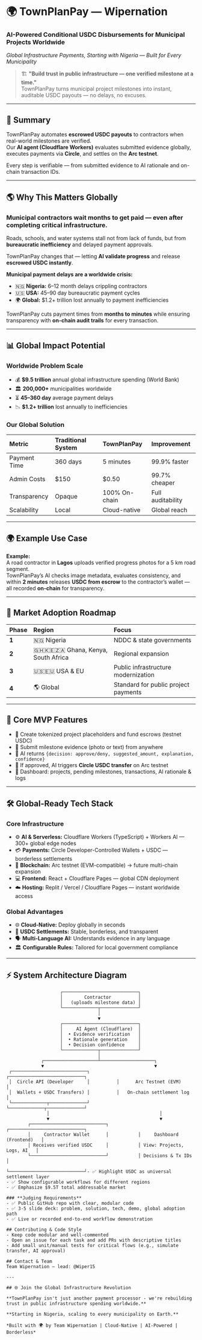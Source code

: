# 🌍 TownPlanPay — Wipernation  
### AI-Powered Conditional USDC Disbursements for Municipal Projects Worldwide  
*Global Infrastructure Payments, Starting with Nigeria — Built for Every Municipality*

> 🏗️ **"Build trust in public infrastructure — one verified milestone at a time."**  
> TownPlanPay turns municipal project milestones into instant, auditable USDC payouts — no delays, no excuses.

---

## 🧩 Summary
TownPlanPay automates **escrowed USDC payouts** to contractors when real-world milestones are verified.  
Our **AI agent (Cloudflare Workers)** evaluates submitted evidence globally, executes payments via **Circle**, and settles on the **Arc testnet**.  

Every step is verifiable — from submitted evidence to AI rationale and on-chain transaction IDs.

---

## 🌎 Why This Matters Globally

### **Municipal contractors wait months to get paid — even after completing critical infrastructure.**  
Roads, schools, and water systems stall not from lack of funds, but from **bureaucratic inefficiency** and delayed payment approvals.

TownPlanPay changes that — letting **AI validate progress** and release **escrowed USDC instantly**.

**Municipal payment delays are a worldwide crisis:**
- 🇳🇬 **Nigeria:** 6–12 month delays crippling contractors  
- 🇺🇸 **USA:** 45–90 day bureaucratic payment cycles  
- 🌍 **Global:** $1.2+ trillion lost annually to payment inefficiencies  

TownPlanPay cuts payment times from **months to minutes** while ensuring transparency with **on-chain audit trails** for every transaction.

---

## 📊 Global Impact Potential

### **Worldwide Problem Scale**
- 💰 **$9.5 trillion** annual global infrastructure spending (World Bank)  
- 🏛️ **200,000+** municipalities worldwide  
- ⏳ **45–360 day** average payment delays  
- 📉 **$1.2+ trillion** lost annually to inefficiencies  

### **Our Global Solution**
| Metric | Traditional System | TownPlanPay | Improvement |
|:-------|:------------------|:-------------|:-------------|
| Payment Time | 360 days | 5 minutes | 99.9% faster |
| Admin Costs | $150 | $0.50 | 99.7% cheaper |
| Transparency | Opaque | 100% On-chain | Full auditability |
| Scalability | Local | Cloud-native | Global reach |

---

## 🌍 Example Use Case

**Example:**  
A road contractor in **Lagos** uploads verified progress photos for a 5 km road segment.  
TownPlanPay’s AI checks image metadata, evaluates consistency, and within **2 minutes** releases **USDC from escrow** to the contractor’s wallet — all recorded **on-chain** for transparency.

---

## 🚀 Market Adoption Roadmap

| Phase | Region | Focus |
|:------|:--------|:------|
| **1** | 🇳🇬 Nigeria | NDDC & state governments |
| **2** | 🇬🇭🇰🇪🇿🇦 Ghana, Kenya, South Africa | Regional expansion |
| **3** | 🇺🇸🇪🇺 USA & EU | Public infrastructure modernization |
| **4** | 🌎 Global | Standard for public project payments |

---

## 🧠 Core MVP Features

- 🔹 Create tokenized project placeholders and fund escrows (testnet USDC)  
- 🔹 Submit milestone evidence (photo or text) from anywhere  
- 🔹 AI returns `{decision: approve/deny, suggested_amount, explanation, confidence}`  
- 🔹 If approved, AI triggers **Circle USDC transfer** on Arc testnet  
- 🔹 Dashboard: projects, pending milestones, transactions, AI rationale & logs  

---

## 🛠️ Global-Ready Tech Stack

### **Core Infrastructure**
- ⚙️ **AI & Serverless:** Cloudflare Workers (TypeScript) + Workers AI — 300+ global edge nodes  
- 💳 **Payments:** Circle Developer-Controlled Wallets + USDC — borderless settlements  
- 🔗 **Blockchain:** Arc testnet (EVM-compatible) → future multi-chain expansion  
- 💻 **Frontend:** React + Cloudflare Pages — global CDN deployment  
- ☁️ **Hosting:** Replit / Vercel / Cloudflare Pages — instant worldwide access  

### **Global Advantages**
- 🌐 **Cloud-Native:** Deploy globally in seconds  
- 💱 **USDC Settlements:** Stable, borderless, and transparent  
- 🗣️ **Multi-Language AI:** Understands evidence in any language  
- 🏛️ **Configurable Rules:** Tailored for local government compliance  

---

## ⚡ System Architecture Diagram

```plaintext
                    ┌────────────────────────────┐
                    │        Contractor          │
                    │   (uploads milestone data) │
                    └─────────────┬──────────────┘
                                  │
                                  ▼
                    ┌────────────────────────────┐
                    │     AI Agent (Cloudflare)  │
                    │  • Evidence verification   │
                    │  • Rationale generation    │
                    │  • Decision confidence     │
                    └─────────────┬──────────────┘
                                  │
             ┌────────────────────┴────────────────────┐
             ▼                                         ▼
 ┌────────────────────────────┐          ┌────────────────────────────┐
 │  Circle API (Developer     │          │      Arc Testnet (EVM)     │
 │  Wallets + USDC Transfers) │          │   On-chain settlement log   │
 └─────────────┬──────────────┘          └─────────────┬──────────────┘
               │                                         │
               ▼                                         ▼
        ┌────────────────────────────┐           ┌────────────────────────────┐
        │     Contractor Wallet      │           │     Dashboard (Frontend)   │
        │ Receives verified USDC     │           │ View: Projects, Logs, AI   │
        └────────────────────────────┘           │ Decisions & Tx IDs         │
                                                  └────────────────────────────┘- ✅ Highlight USDC as universal settlement layer
- ✅ Show configurable workflows for different regions
- ✅ Emphasize $9.5T total addressable market

### **Judging Requirements**
- ✅ Public GitHub repo with clear, modular code
- ✅ 3-5 slide deck: problem, solution, tech, demo, global adoption path
- ✅ Live or recorded end-to-end workflow demonstration

## Contributing & Code Style
- Keep code modular and well-commented
- Open an issue for each task and add PRs with descriptive titles
- Add small unit/manual tests for critical flows (e.g., simulate transfer, AI approval)

## Contact & Team
Team Wipernation — lead: @Wiper15

---

## 🌐 Join the Global Infrastructure Revolution

**TownPlanPay isn't just another payment processor - we're rebuilding trust in public infrastructure spending worldwide.**

**Starting in Nigeria, scaling to every municipality on Earth.**

*Built with 🌍 by Team Wipernation | Cloud-Native | AI-Powered | Borderless*
